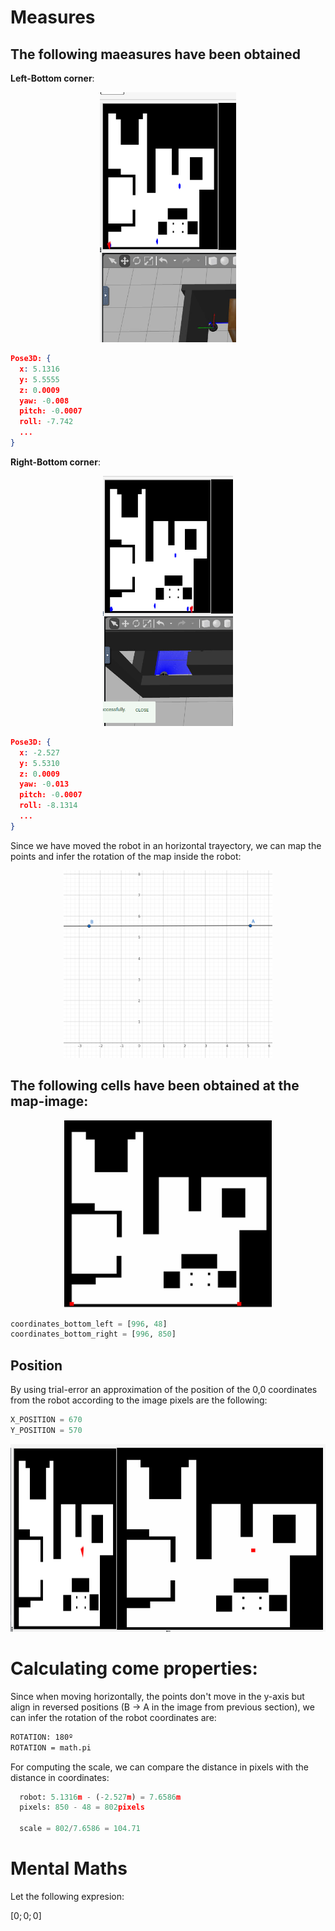 # Measures

## The following maeasures have been obtained


**Left-Bottom corner**:
<div align="center">
    <img src="../media/pos1.png" alt="rumba-position-1" height="400px">
</div>

```json
Pose3D: {
  x: 5.1316
  y: 5.5555
  z: 0.0009
  yaw: -0.008
  pitch: -0.0007
  roll: -7.742
  ...
}
```

**Right-Bottom corner**:
<div align="center">
    <img src="../media/pos2.png" alt="rumba-position-2" height="400px">
</div>

```json
Pose3D: {
  x: -2.527
  y: 5.5310
  z: 0.0009
  yaw: -0.013
  pitch: -0.0007
  roll: -8.1314
  ...
}
```


Since we have moved the robot in an horizontal trayectory, we can map the points and infer the rotation of the map inside the robot:

<div align="center">
    <img src="../media/point-relation.png" alt="rumba-position-2" height="300px">
</div>

## The following cells have been obtained at the map-image:

<div align="center">
    <img src="../media/keypoints.png" alt="keypoints in map" height="300px">
</div>

```python
coordinates_bottom_left = [996, 48]
coordinates_bottom_right = [996, 850]
```

## Position
By using trial-error an approximation of the position of the 0,0 coordinates from the robot according to the image pixels are the following:

```python
X_POSITION = 670
Y_POSITION = 570
```

<div align="center">
    <img src="../media/position-comparision.png" alt="comparision of points in map" height="300px">
</div>

# Calculating come properties:

Since when moving horizontally, the points don't move in the y-axis but align in reversed positions (B -> A in the image from previous section), we can infer the rotation of the robot coordinates are:

```bash
ROTATION: 180º
ROTATION = math.pi
```

For computing the scale, we can compare the distance in pixels with the distance in coordinates:

```python
  robot: 5.1316m - (-2.527m) = 7.6586m
  pixels: 850 - 48 = 802pixels

  scale = 802/7.6586 = 104.71
```


# Mental Maths
Let the following expresion:

$[0;0;0]$
